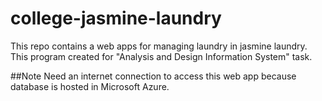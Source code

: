 # college-jasmine-laundry
This repo contains a web apps for managing laundry in jasmine laundry. This program created for "Analysis and Design Information System" task.

##Note
Need an internet connection to access this web app because database is hosted in Microsoft Azure.
